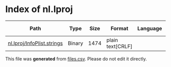 # Index of nl.lproj

| Path | Type | Size | Format | Language | DiE Info | Notes | Hash |
| --- | --- | --- | --- | --- | --- | --- | --- |
| [nl.lproj/InfoPlist.strings](./nl.lproj/InfoPlist.strings) | Binary | 1474 | plain text[CRLF] |  |  |  | 16825a0c08860f9e5e46877a76e14b64c25466fcaff0cac6e81e9bf58cf50c71 |


This file was **generated** from [files.csv](../../../../../../../../../files.csv). Please do not edit it directly.
